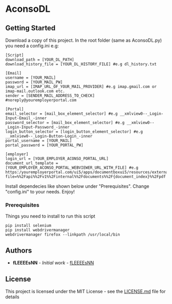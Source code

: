 # AconsoDL

## Getting Started

Download a copy of this project.
In the root folder (same as AconsoDL.py) you need a config.ini e.g:

```
[Script]
download_path = [YOUR_DL_PATH]
download_history_file = [YOUR_DL_HISTORY_FILE] #e.g dl_history.txt

[Email]
username = [YOUR_MAIL]
password = [YOUR_MAIL_PW]
imap_url = [IMAP_URL_OF_YOUR_MAIL_PROVIDER] #e.g imap.gmail.com or imap-mail.outlook.com etc.
sender = [SENDER_MAIL_ADDRESS_TO_CHECK] #noreply@youremployerportal.com

[Portal]
email_selector = [mail_box_element_selector] #e.g __xmlview0--_Login-Input-Email_-inner
password_selector = [mail_box_element_selector] #e.g __xmlview0--_Login-Input-Password_-inner
login_button_selector = [login_button_element_selector] #e.g __xmlview0--_Login-Button-Login_-inner
portal_username = [YOUR_MAIL]
portal_password = [YOUR_PORTAL_PW]

[employer]
login_url = [YOUR_EMPLOYER_ACONSO_PORTAL_URL]
document_url_template = [YOUR_EMPLOYER_ACONSO_PORTAL_WEBVIEWER_URL_WITH_FILE] #e.g https:/youremployerportal.com/ui5/apps/documentboxui5/resources/external/nabi/m/thirdparty/pdfjs/web/viewer.html?file=%%2Fapi%%2Fv1%%2Finternal%%2Fdocuments%%2F{document_index}%%2Fpdf

```

Install dependecies like shown below under "Prerequisites".
Change "config.ini" to your needs.
Enjoy!

### Prerequisites

Things you need to install to run this script
```
pip install selenium
pip install webdrivermanager
webdrivermanager firefox --linkpath /usr/local/bin
```

## Authors

* **fLEEEEsNN** - *Initial work* - [fLEEEEsNN](https://github.com/fLEEEEsNN)

## License

This project is licensed under the MIT License - see the [LICENSE.md](LICENSE.md) file for details
